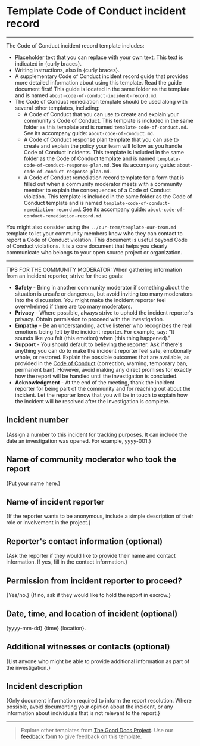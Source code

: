 # Template Code of Conduct incident record

---
The Code of Conduct incident record template includes:

* Placeholder text that you can replace with your own text. This text is indicated in {curly braces}.
* Writing instructions, also in {curly braces}.
* A supplementary Code of Conduct incident record guide that provides more detailed information about using this template. Read the guide document first! This guide is located in the same folder as the template and is named `about-code-of-conduct-incident-record.md`.
* The Code of Conduct remediation template should be used along with several other templates, including:
  * A Code of Conduct that you can use to create and explain your community's Code of Conduct. This template is included in the same folder as this template and is named `template-code-of-conduct.md`. See its accompany guide: `about-code-of-conduct.md`.
  * A Code of Conduct response plan template that you can use to create and explain the policy your team will follow as you handle Code of Conduct incidents. This template is included in the same folder as the Code of Conduct template and is named `template-code-of-conduct-response-plan.md`. See its accompany guide: `about-code-of-conduct-response-plan.md`.
  * A Code of Conduct remediation record template for a form that is filled out when a community moderator meets with a community member to explain the consequences of a Code of Conduct violation. This template is included in the same folder as the Code of Conduct template and is named `template-code-of-conduct-remediation-record.md`. See its accompany guide: `about-code-of-conduct-remediation-record.md`.

You might also consider using the `../our-team/template-our-team.md` template to let your community members know who they can contact to report a Code of Conduct violation. This document is useful beyond Code of Conduct violations. It is a core document that helps you clearly communicate who belongs to your open source project or organization.

---

TIPS FOR THE COMMUNITY MODERATOR:
When gathering information from an incident reporter, strive for these goals:

* **Safety** - Bring in another community moderator if something about the situation is unsafe or dangerous, but avoid inviting too many moderators into the discussion. You might make the incident reporter feel overwhelmed if there are too many moderators.
* **Privacy** - Where possible, always strive to uphold the incident reporter's privacy. Obtain permission to proceed with the investigation.
* **Empathy** - Be an understanding, active listener who recognizes the real emotions being felt by the incident reporter. For example, say: "It sounds like you felt (this emotion) when (this thing happened)."
* **Support** - You should default to believing the reporter. Ask if there's anything you can do to make the incident reporter feel safe, emotionally whole, or restored. Explain the possible outcomes that are available, as provided in the [Code of Conduct](CODE_OF_CONDUCT.md) (correction, warning, temporary ban, permanent ban). However, avoid making any direct promises for exactly how the report will be handled until the investigation is concluded.
* **Acknowledgment** - At the end of the meeting, thank the incident reporter for being part of the community and for reaching out about the incident. Let the reporter know that you will be in touch to explain how the incident will be resolved after the investigation is complete.


## Incident number

{Assign a number to this incident for tracking purposes.
It can include the date an investigation was opened.
For example, yyyy-001.}


## Name of community moderator who took the report

{Put your name here.}


## Name of incident reporter

{If the reporter wants to be anonymous, include a simple description of their role or involvement in the project.}


## Reporter's contact information (optional)

{Ask the reporter if they would like to provide their name and contact information.
If yes, fill in the contact information.}


## Permission from incident reporter to proceed?

{Yes/no.} {If no, ask if they would like to hold the report in escrow.}


## Date, time, and location of incident (optional)

{yyyy-mm-dd} {time} {location}.


## Additional witnesses or contacts (optional)

{List anyone who might be able to provide additional information as part of the investigation.}


## Incident description

{Only document information required to inform the report resolution.
Where possible, avoid documenting your opinion about the incident, or any information about individuals that is not relevant to the report.}

---

> Explore other templates from [The Good Docs Project](https://thegooddocsproject.dev/). Use our [feedback form](https://thegooddocsproject.dev/feedback/?template=Code%20of%20conduct%20incident%20record) to give feedback on this template.